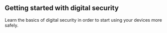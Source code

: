 ## Getting started with digital security
Learn the basics of digital security in order to start using your devices more safely.
